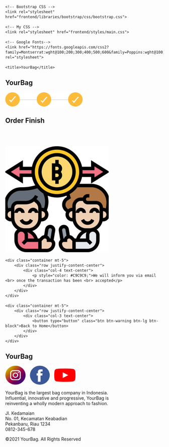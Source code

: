 <!doctype html>
<html lang="en">
  <head>
    <!-- Required meta tags -->
    <meta charset="utf-8">
    <meta name="viewport" content="width=device-width, initial-scale=1, shrink-to-fit=no">

    <!-- Bootstrap CSS -->
    <link rel="stylesheet" href="frontend/libraries/bootstrap/css/bootstrap.css">

    <!-- My CSS -->
    <link rel="stylesheet" href="frontend/styles/main.css">

    <!-- Google Fonts-->
    <link href="https://fonts.googleapis.com/css2?family=Montserrat:wght@100;200;300;400;500;600&family=Poppins:wght@100;200;300;400;500;600;700&display=swap" rel="stylesheet">

    <title>YourBag</title>
  </head>
  <body>
<!-- Header -->
    <div class="container">
        <div class="row justify-content-center">
            <div class="col-12 text-center">
                <h2>YourBag</h2>
                <img class ="img1 mt-5" src="frontend/img/Group 34.png" alt="">
                <h2 class="mt-5">Order Finish</h2>
            </div>
        </div>
    </div>
    <br><br><br>
    <div class="container mt-10">
        <div class="row justify-content-center">
            <div class="col-12 text-center">
                <img class="Gambar1" src="frontend/img/transaction 1.png" alt="">
            </div>
        </div>
    </div>

    <div class="container mt-5">
        <div class="row justify-content-center">
            <div class="col-4 text-center">
                <p style="color: #C9C9C9;">We will inform you via email <br> once the transaction has been <br> accepted</p>
            </div>
        </div>
    </div>

    <div class="container mt-5">
        <div class="row justify-content-center">
            <div class="col-3 text-center">
                <button type="button" class="btn btn-warning btn-lg btn-block">Back to Home</button>
            </div>
        </div>
    </div>

<!-- Footer -->
<section class="Footer mt-5">
    <div class="container">
      <div class="row">
        <div class="col-8">
          <h1>YourBag</h1>
          <img src="frontend/img/Group 30.png" alt="" >
          <p>YourBag is the largest bag company in Indonesia. <br>
            Influential, innovative and progressive, YourBag is <br>
            reinventing a wholly modern approach to fashion.</p>
        </div>
        <div class="col-4">
          <p class="Footer1">Jl. Kedamaian <br> No. 01, Kecamatan Keabadian <br> Pekanbaru, Riau 1234 <br> 0812-345-678 </p>
        </div>
      </div>
      <div class="row justify-content-center">
        <div class="col-12 text-center">
          <p>&copy;2021 YourBag. All Rights Reserved</p>
        </div>
      </div>
    </div>
  </section>
  <!-- Tutup Footer -->
